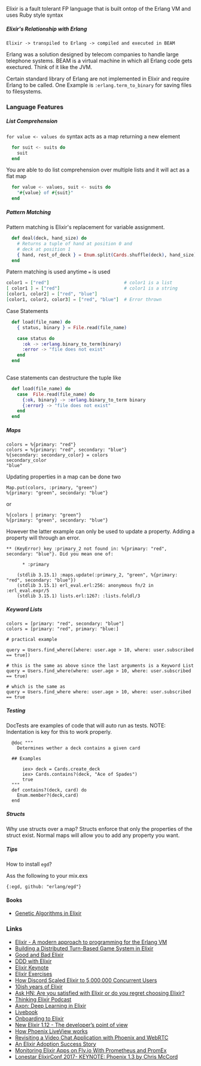 Elixir is a fault tolerant FP language that is built ontop of the Erlang VM and uses Ruby style syntax

##### Elixir's Relationship with Erlang

```
Elixir -> transpiled to Erlang -> compiled and executed in BEAM
```

Erlang was a solution designed by telecom companies to handle large telephone systems. BEAM is a virtual machine in which all Erlang code gets exectured. Think of it like the JVM. 

Certain standard library of Erlang are not implemented in Elixir and require Erlang to be called. One Example is `:erlang.term_to_binary` for saving files to filesystems.

### Language Features

##### List Comprehension

`for value <- values do` syntax acts as a map returning a new element

```ex
  for suit <- suits do
    suit
  end
```

You are able to do list comprehension over multiple lists and it 
will act as a flat map

```ex
  for value <- values, suit <- suits do
    "#{value} of #{suit}"
  end
```

##### Pattern Matching

Pattern matching is Elixir's replacement for variable assignment. 

```ex
  def deal(deck, hand_size) do
    # Returns a tuple of hand at position 0 and 
    # deck at position 1
    { hand, rest_of_deck } = Enum.split(Cards.shuffle(deck), hand_size)
  end
```

Patern matching is used anytime `=` is used

```ex
color1 = ["red"]                            # color1 is a list
[ color1 ] = ["red"]                        # color1 is a string
[color1, color2] = ["red", "blue"]          
[color1, color2, color3] = ["red", "blue"]  # Error thrown

```

Case Statements

```ex
  def load(file_name) do
    { status, binary } = File.read(file_name)

    case status do
      :ok -> :erlang.binary_to_term(binary)
      :error -> "file does not exist"
    end
  end
  
```

Case statements can destructure the tuple like

```ex
  def load(file_name) do
    case  File.read(file_name) do
      {:ok, binary} -> :erlang.binary_to_term binary
      {:error} -> "file does not exist"
    end
  end
```

##### Maps

```
colors = %{primary: "red"}
colors = %{primary: "red", secondary: "blue"}
%{secondary: secondary_color} = colors
secondary_color
"blue"
```

Updating properties in a map can be done two

```
Map.put(colors, :primary, "green")
%{primary: "green", secondary: "blue"}
```

or

```
%{colors | primary: "green"}
%{primary: "green", secondary: "blue"}
```

However the latter example can only be used to update a property. Adding a property will through an error.

```%{colors | primary_2: "green"}
** (KeyError) key :primary_2 not found in: %{primary: "red", secondary: "blue"}. Did you mean one of:

      * :primary

    (stdlib 3.15.1) :maps.update(:primary_2, "green", %{primary: "red", secondary: "blue"})
    (stdlib 3.15.1) erl_eval.erl:256: anonymous fn/2 in :erl_eval.expr/5
    (stdlib 3.15.1) lists.erl:1267: :lists.foldl/3
```

##### Keyword Lists

```
colors = [primary: "red", secondary: "blue"]
colors = [primary: "red", primary: "blue:]

# practical example

query = Users.find_where([where: user.age > 10, where: user.subscribed == true])

# this is the same as above since the last arguments is a Keyword List
query = Users.find_where(where: user.age > 10, where: user.subscribed == true)

# which is the same as 
query = Users.find_where where: user.age > 10, where: user.subscribed == true
```

##### Testing

DocTests are examples of code that will auto run as tests. NOTE: Indentation is key for this to work properly. 

```
  @doc """
    Determines wether a deck contains a given card

  ## Examples

      iex> deck = Cards.create_deck
      iex> Cards.contains?(deck, "Ace of Spades")
      true
  """
  def contains?(deck, card) do
    Enum.member?(deck,card)
  end
```

##### Structs

Why use structs over a map? Structs enforce that only the properties of the struct exist. Normal maps will allow you to add any property you want.

##### Tips

How to install `egd`?

Ass the following to your mix.exs
```
{:egd, github: "erlang/egd"}
```

#### Books

- [Genetic Algorithms in Elixir](https://pragprog.com/titles/smgaelixir/genetic-algorithms-in-elixir/)
### Links

- [Elixir - A modern approach to programming for the Erlang VM](https://vimeo.com/53221562)
- [Building a Distributed Turn-Based Game System in Elixir](https://fly.io/blog/building-a-distributed-turn-based-game-system-in-elixir/)
- [Good and Bad Elixir](https://keathley.io/blog/good-and-bad-elixir.html)
- [DDD with Elixir](https://hackernoon.com/domain-driven-design-in-elixir-4dc416ac0a36)
- [Elixir Keynote](https://www.youtube.com/watch?v=tMO28ar0lW8)
- [Elixir Exercises](https://exercism.io/tracks/elixir)
- [How Discord Scaled Elixir to 5,000,000 Concurrent Users](https://blog.discord.com/scaling-elixir-f9b8e1e7c29b)
- [10ish years of Elixir](https://dashbit.co/blog/ten-years-ish-of-elixir)
- [Ask HN: Are you satisfied with Elixir or do you regret choosing Elixir?](https://news.ycombinator.com/item?id=27192873)
- [Thinking Elixir Podcast](https://thinkingelixir.com)
- [Axon: Deep Learning in Elixir](https://seanmoriarity.com/2021/04/08/axon-deep-learning-in-elixir/)
- [Livebook](https://github.com/elixir-nx/livebook)
- [Onboarding to Elixir](https://underjord.io/onboarding-to-elixir.html)
- [New Elixir 1.12 - The developer’s point of view](https://bartoszgorka.com/elixir-1-12-released)
- [How Phoenix LiveView works](https://www.poeticoding.com/how-phoenix-liveview-works/)
- [Revisiting a Video Chat Application with Phoenix and WebRTC](https://hashrocket.com/blog/posts/revisiting-a-video-chat-application-with-phoenix-and-webrtc)
- [An Elixir Adoption Success Story](https://www.thegreatcodeadventure.com/an-elixir-adoption-success-story/)
- [Monitoring Elixir Apps on Fly.io With Prometheus and PromEx](https://fly.io/blog/monitoring-your-fly-io-apps-with-prometheus/)
- [Lonestar ElixirConf 2017- KEYNOTE: Phoenix 1.3 by Chris McCord](https://www.youtube.com/watch?v=tMO28ar0lW8)